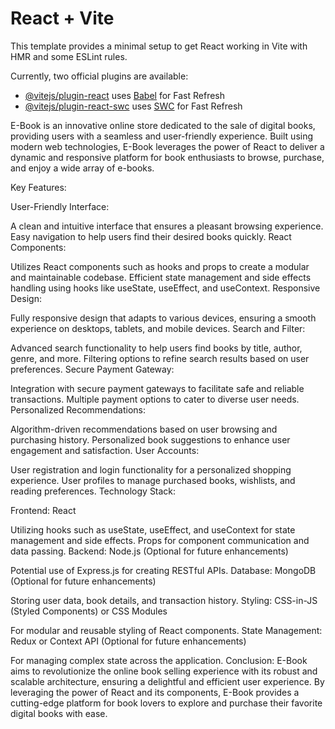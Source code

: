 # React + Vite

This template provides a minimal setup to get React working in Vite with HMR and some ESLint rules.

Currently, two official plugins are available:

- [@vitejs/plugin-react](https://github.com/vitejs/vite-plugin-react/blob/main/packages/plugin-react/README.md) uses [Babel](https://babeljs.io/) for Fast Refresh
- [@vitejs/plugin-react-swc](https://github.com/vitejs/vite-plugin-react-swc) uses [SWC](https://swc.rs/) for Fast Refresh



E-Book is an innovative online store dedicated to the sale of digital books, providing users with a seamless and user-friendly experience. Built using modern web technologies, E-Book leverages the power of React to deliver a dynamic and responsive platform for book enthusiasts to browse, purchase, and enjoy a wide array of e-books.

Key Features:

User-Friendly Interface:

A clean and intuitive interface that ensures a pleasant browsing experience.
Easy navigation to help users find their desired books quickly.
React Components:

Utilizes React components such as hooks and props to create a modular and maintainable codebase.
Efficient state management and side effects handling using hooks like useState, useEffect, and useContext.
Responsive Design:

Fully responsive design that adapts to various devices, ensuring a smooth experience on desktops, tablets, and mobile devices.
Search and Filter:

Advanced search functionality to help users find books by title, author, genre, and more.
Filtering options to refine search results based on user preferences.
Secure Payment Gateway:

Integration with secure payment gateways to facilitate safe and reliable transactions.
Multiple payment options to cater to diverse user needs.
Personalized Recommendations:

Algorithm-driven recommendations based on user browsing and purchasing history.
Personalized book suggestions to enhance user engagement and satisfaction.
User Accounts:

User registration and login functionality for a personalized shopping experience.
User profiles to manage purchased books, wishlists, and reading preferences.
Technology Stack:

Frontend: React

Utilizing hooks such as useState, useEffect, and useContext for state management and side effects.
Props for component communication and data passing.
Backend: Node.js (Optional for future enhancements)

Potential use of Express.js for creating RESTful APIs.
Database: MongoDB (Optional for future enhancements)

Storing user data, book details, and transaction history.
Styling: CSS-in-JS (Styled Components) or CSS Modules

For modular and reusable styling of React components.
State Management: Redux or Context API (Optional for future enhancements)

For managing complex state across the application.
Conclusion:
E-Book aims to revolutionize the online book selling experience with its robust and scalable architecture, ensuring a delightful and efficient user experience. By leveraging the power of React and its components, E-Book provides a cutting-edge platform for book lovers to explore and purchase their favorite digital books with ease.


